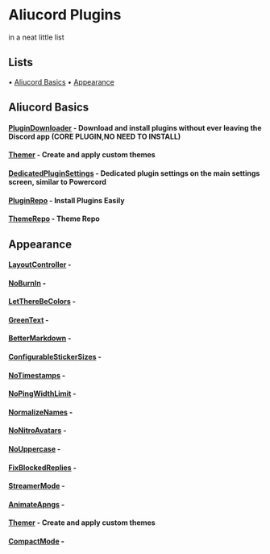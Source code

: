 # Aliucord Plugins
in a neat little list

## Lists
 • [Aliucord Basics](https://github.com/MeFinity/YAPR/edit/pain/101/aliucord-plugin-catalogue.md#aliucord-basics)
 • [Appearance](https://github.com/MeFinity/YAPR/edit/pain/101/aliucord-plugin-catalogue.md#appearance)



## Aliucord Basics

#### [PluginDownloader](https://github.com/Vendicated/AliucordPlugins/blob/c5b922d505f6365b83134d6fb53e29df76d5cf1a/PluginDownloader.zip?raw=true) - Download and install plugins without ever leaving the Discord app (CORE PLUGIN,NO NEED TO INSTALL)

#### [Themer](https://github.com/Vendicated/AliucordPlugins/blob/builds/Themer.zip?raw=true) - Create and apply custom themes

#### [DedicatedPluginSettings](https://github.com/Vendicated/AliucordPlugins/blob/builds/DedicatedPluginSettings.zip?raw=true) - Dedicated plugin settings on the main settings screen, similar to Powercord

#### [PluginRepo](https://github.com/mantikafasi/AliucordPlugins/blob/builds/PluginRepo.zip?raw=true) - Install Plugins Easily

#### [ThemeRepo](https://github.com/mantikafasi/AliucordPlugins/blob/builds/ThemeRepo.zip?raw=true) - Theme Repo


## Appearance

#### [LayoutController]() -

#### [NoBurnIn]() -

#### [LetThereBeColors]() -

#### [GreenText]() -

#### [BetterMarkdown]() -

#### [ConfigurableStickerSizes]() -

#### [NoTimestamps]() -

#### [NoPingWidthLimit]() -

#### [NormalizeNames]() -

#### [NoNitroAvatars]() -

#### [NoUppercase]() -

#### [FixBlockedReplies]() -

#### [StreamerMode]() -

#### [AnimateApngs]() -

#### [Themer](https://github.com/Vendicated/AliucordPlugins/blob/builds/Themer.zip?raw=true) - Create and apply custom themes

#### [CompactMode]() -
